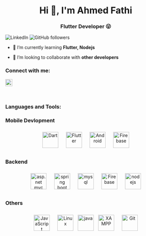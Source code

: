 <h1 align="center">Hi 👋, I'm Ahmed Fathi</h1>
<h3 align="center">Flutter Developer 😜</h3>

![LinkedIn](https://www.linkedin.com/in/a7mdfathi/)
![GitHub followers](https://img.shields.io/github/followers/a7mdfathi?logo=GitHub&style=for-the-badge)



- 🌱 I’m currently learning **Flutter, Nodejs**

- 👯 I’m looking to collaborate with **other developers**


### Connect with me:

<a href="https://www.linkedin.com/in/a7mdfathi/" target="blank"><img src="https://play.google.com/store/apps/details?id=com.linkedin.android&hl=ar&gl=US" alt="a7mdfathi" height="22" width="22" /></a>




<br />

### Languages and Tools:


### Mobile Devlopment  
<div align="center">  
<img style="margin: 10px" src="https://profilinator.rishav.dev/skills-assets/dartlang-icon.svg" alt="Dart" height="50" />  
<img style="margin: 10px" src="https://profilinator.rishav.dev/skills-assets/flutterio-icon.svg" alt="Flutter" height="50" />  
<img style="margin: 10px" src="https://profilinator.rishav.dev/skills-assets/android-original-wordmark.svg" alt="Android" height="50" />  
<img style="margin: 10px" src="https://profilinator.rishav.dev/skills-assets/firebase.png" alt="Firebase" height="50" />   
</div>

</td><td valign="top" width="33%">



### Backend  
<div align="center">  
<img style="margin: 10px" src="https://w7.pngwing.com/pngs/713/310/png-transparent-net-mvc-logo-asp-net-mvc-logo-net-framework-model-view-controller-framework-text-logo-microsoft-azure.png" alt="asp.net mvc" height="50" />  
<img style="margin: 10px" src="https://pbs.twimg.com/profile_images/1235868806079057921/fTL08u_H.png" alt="spring boot" height="50" />  
<img style="margin: 10px" src="https://upload.wikimedia.org/wikipedia/ar/thumb/6/62/MySQL.svg/1200px-MySQL.svg.png" alt="mysql" height="50" />  
<img style="margin: 10px" src="https://www.gstatic.com/devrel-devsite/prod/v0a713fec70a4b4c54311265d5142e962747a0e45a24063467564a2765c008ac7/firebase/images/touchicon-180.png" alt="Firebase" height="50" />  
  <img style="margin: 10px" src="https://img2.arabpng.com/20180425/jrw/kisspng-node-js-javascript-web-application-express-js-comp-5ae0f84e2a4242.1423638015246930701731.jpg" alt="nodejs" height="50" />  
</div>

</td><td valign="top" width="33%">



### Others  
<div align="center">  
<img style="margin: 10px" src="https://profilinator.rishav.dev/skills-assets/javascript-original.svg" alt="JavaScript" height="50" />  
<img style="margin: 10px" src="https://profilinator.rishav.dev/skills-assets/linux-original.svg" alt="Linux" height="50" />  
<img style="https://play-lh.googleusercontent.com/MK12c7vLGVgCgTUvuhlb9b69BwO0-UqsLkvzrHef46xT1ilYoMknDa-Nq0HZwFDX8ts" alt="java" height="50" />  
<img style="margin: 10px" src="https://profilinator.rishav.dev/skills-assets/xampp.png" alt="XAMPP" height="50" />  
<img style="margin: 10px" src="https://profilinator.rishav.dev/skills-assets/git-scm-icon.svg" alt="Git" height="50" />  
</div>

</td></tr></table>  

<br/>  



